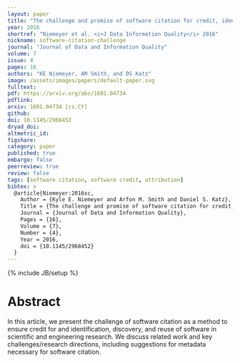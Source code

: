 ```yaml
---
layout: paper
title: "The challenge and promise of software citation for credit, identification, discovery, and reuse"
year: 2016
shortref: "Niemeyer et al. <i>J Data Information Quality</i> 2016"
nickname: software-citation-challenge
journal: "Journal of Data and Information Quality"
volume: 7
issue: 4
pages: 16
authors: "KE Niemeyer, AM Smith, and DS Katz"
image: /assets/images/papers/default-paper.svg
fulltext:
pdf: https://arxiv.org/abs/1601.04734
pdflink:
arxiv: 1601.04734 [cs.CY]
github:
doi: 10.1145/2968452
dryad_doi:
altmetric_id:
figshare:
category: paper
published: true
embargo: false
peerreview: true
review: false
tags: [software citation, software credit, attribution]
bibtex: >
  @article{Niemeyer:2016sc,
    Author = {Kyle E. Niemeyer and Arfon M. Smith and Daniel S. Katz},
    Title = {The challenge and promise of software citation for credit, identification, discovery, and reuse},
    Journal = {Journal of Data and Information Quality},
    Pages = {16},
    Volume = {7},
    Number = {4},
    Year = 2016,
    doi = {10.1145/2968452}
  }
---
```

{% include JB/setup %}

# Abstract

In this article, we present the challenge of software citation as a method to ensure credit for and identification, discovery, and reuse of software in scientific and engineering research. We discuss related work and key challenges/research directions, including suggestions for metadata necessary for software citation.
